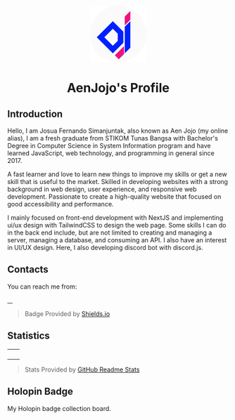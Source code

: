<div align="center">
  <img src="/assets/AenJojo - Circle.png" alt="" height="128" />
  
  AenJojo's Profile
  =================
</div>

## Introduction
Hello, I am Josua Fernando Simanjuntak, also known as Aen Jojo (my online alias),
I am a fresh graduate from STIKOM Tunas Bangsa with Bachelor's Degree in Computer Science in System Information program and have learned JavaScript, web technology, and programming in general since 2017.

A fast learner and love to learn new things to improve my skills or get a new skill that is useful to the market. Skilled in developing websites with a strong background in web design, user experience, and responsive web development. Passionate to create a high-quality website that focused on good accessibility and performance.

I mainly focused on front-end development with NextJS and implementing ui/ux design with TailwindCSS to design the web page. Some skills I can do in the back end include, but are not limited to creating and managing a server, managing a database, and consuming an API. I also have an interest in UI/UX design. Here, I also developing discord bot with discord.js.

## Contacts
You can reach me from:
<div style="padding: 0">
  <a href="https://www.linkedin.com/in/aenjojo">
    <img
      alt=""
      src="https://img.shields.io/static/v1?label=&message=LinkedIn&color=0A66C2&style=for-the-badge&logo=linkedin&logoColor=white"
      height="30"
      style="padding: 0"
    />
  </a>
  <a href="mailto:josuafernando999@gmail.com">
    <img
      alt=""
      src="https://img.shields.io/static/v1?label=&message=Gmail&color=EA4335&style=for-the-badge&logo=gmail&logoColor=white"
      height="30"
      style="padding: 0"
    />
  </a>
  <a href="https://www.instagram.com/aenjojo">
    <img
      alt=""
      src="https://img.shields.io/static/v1?label=&message=Instagram&color=E4405F&style=for-the-badge&logo=instagram&logoColor=white"
      height="30"
      style="padding: 0"
    />
  </a>
  <a href="https://www.twitter.com/aen_jojo_">
    <img
      alt=""
      src="https://img.shields.io/static/v1?label=&message=Twitter&color=1DA1F2&style=for-the-badge&logo=twitter&logoColor=white"
      height="30"
      style="padding: 0"
    />
  </a>
</div>

> Badge Provided by [Shields.io]

## Statistics
<table>
  <tr>
    <td align="center" style="padding: 0; width: 50%">
      <img
        alt=""
        src="https://github-readme-stats.vercel.app/api?username=aenjojo&count_private=true&show_icons=true&title_color=2080f0&icon_color=2080f0&text_color=92989f&include_all_commits=true&bg_color=00000000&hide_border=true"
        align="center"
        style="padding: 0"
      />
    </td>
    <td>
      <img
        alt=""
        src="https://github-readme-stats.vercel.app/api/top-langs/?username=aenjojo&layout=compact&count_private=true&title_color=2080f0&icon_color=2080f0&text_color=92989f&include_all_commits=true&bg_color=00000000&hide_border=true&langs_count=6&extra=nexbot-dev/aenex"
        align="center"
        style="padding: 0"
      />
    </td>
  </tr>
</table>

> Stats Provided by [GitHub Readme Stats]

## Holopin Badge
My Holopin badge collection board.
<div>
  <a href="https://holopin.io/@aenjojo">
    <img
      alt=""
      src="https://holopin.me/aenjojo"
      style="padding: 0"
    />
  </a>
</div>


[Shields.io]:            https://shields.io/
[GitHub Readme Stats]:   https://github.com/anuraghazra/github-readme-stats

